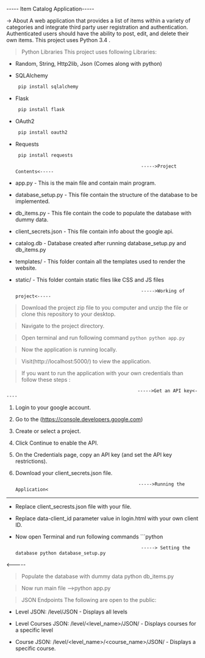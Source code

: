 ----- Item Catalog Application-----

-> About 
A web application that provides a list of items within a variety of categories and integrate third party user registration and authentication.
   Authenticated users should have the ability to post, edit, and delete their own items. This project uses Python 3.4 .

> Python Libraries
This project uses following Libraries:
- 
   Random, String, Http2lib, Json (Comes along with python)
- SQLAlchemy 
    
   ```python
    pip install sqlalchemy
    ```
- Flask
    
   ```python
    pip install flask
    ```
- OAuth2
    
   ```python
    pip install oauth2
    ```
- Requests
    
   ```python
    pip install requests
    ```

                                                    ----->Project Contents<-----

- app.py - This is the main file and contain main program.

- database_setup.py - This file contain the structure of the database to be implemented.

- db_items.py - This file contain the code to populate the database with dummy data.

- client_secrets.json - This file contain info about the google api.

- catalog.db - Database created after running database_setup.py and db_items.py

- templates/ - This folder contain all the templates used to render the website.

- static/ - This folder contain static files like CSS and JS files

                                                    ----->Working of project<-----

> Download the project zip file to you computer and unzip the file or clone this repository to your desktop.

> Navigate to the project directory.

> Open terminal and run following command
    ```python
    python app.py
    ```

> Now the application is running locally.

> Visit(http://localhost:5000/) to view the application.

> If you want to run the application with your own credentials than follow these steps :
    
                                                    ----->Get an API key<-----
    
1. Login to your google account.
    
2. Go to the (https://console.developers.google.com)
    
3. Create or select a project.
    
4. Click Continue to enable the API.
    
5. On the Credentials page, copy an API key (and set the API key restrictions).
           
6. Download your client_secrets.json file.
   
                                                    ----->Running the Application<
-----    
- Replace client_secrests.json file with your file.
    
- Replace data-client_id parameter value in login.html with your own client ID.
    
- Now open Terminal and run following commands
        ```python
        
                                                    -----> Setting the database python database_setup.py
 <-----
        
>Populate the database with dummy data
 python db_items.py
        
> Now run main file
 -->python app.py
        


> JSON Endpoints
The following are open to the public:

  - Level JSON: /level/JSON - Displays all levels


  - Level Courses JSON: /level/<level_name>/JSON/ - Displays courses for a specific level


  - Course JSON: /level/<level_name>/<course_name>/JSON/ - Displays a specific course.
